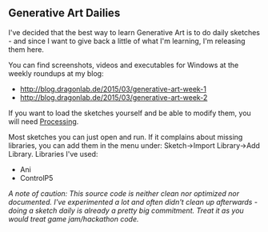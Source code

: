 Generative Art Dailies
----------------------

I've decided that the best way to learn Generative Art is to do daily sketches - and since I want to give back a little of what I'm learning, I'm releasing them here.

You can find screenshots, videos and executables for Windows at the weekly roundups at my blog:
 * http://blog.dragonlab.de/2015/03/generative-art-week-1
 * http://blog.dragonlab.de/2015/03/generative-art-week-2

If you want to load the sketches yourself and be able to modify them, you will need [Processing](https://processing.org).

Most sketches you can just open and run. If it complains about missing libraries, you can add them in the menu under: Sketch->Import Library->Add Library. Libraries I've used:
 * Ani
 * ControlP5
 
*A note of caution: This source code is neither clean nor optimized nor documented. I've experimented a lot and often didn't clean up afterwards - doing a sketch daily is already a pretty big commitment. Treat it as you would treat game jam/hackathon code.*